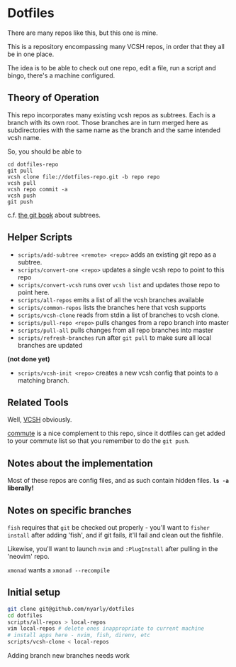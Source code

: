 # Dotfiles

There are many repos like this, but this one is mine.

This is a repository encompassing many VCSH repos, in order that they all be in one place.

The idea is to be able to
check out one repo,
edit a file,
run a script
and bingo, there's a machine configured.

## Theory of Operation

This repo incorporates many existing vcsh repos as subtrees.
Each is a branch with its own root.
Those branches are in turn merged here as subdirectories
with the same name as the branch
and the same intended vcsh name.

So, you should be able to
```
cd dotfiles-repo
git pull
vcsh clone file://dotfiles-repo.git -b repo repo
vcsh pull
vcsh repo commit -a
vcsh push
git push
```

c.f. [the git book](https://git-scm.com/book/en/v1/Git-Tools-Subtree-Merging) about subtrees.

## Helper Scripts

* `scripts/add-subtree <remote> <repo>` adds an existing git repo as a subtree.
* `scripts/convert-one <repo>` updates a single vcsh repo to point to this repo
* `scripts/convert-vcsh` runs over `vcsh list` and updates those repo to point here.
* `scripts/all-repos` emits a list of all the vcsh branches available
* `scripts/common-repos` lists the branches here that vcsh supports
* `scripts/vcsh-clone` reads from stdin a list of branches to vcsh clone.
* `scripts/pull-repo <repo>` pulls changes from a repo branch into master
* `scripts/pull-all` pulls changes from all repo branches into master
* `scripts/refresh-branches` run after `git pull` to make sure all local branches are updated

__(not done yet)__
* `scripts/vcsh-init <repo>` creates a new vcsh config that points to a matching branch.

## Related Tools

Well, [VCSH](https://github.com/RichiH/vcsh) obviously.

[commute](https://github.com/nyarly/commute) is a nice complement to this repo,
since it dotfiles can get added to your commute list
so that you remember to do the `git push`.

## Notes about the implementation

Most of these repos are config files,
and as such contain hidden files.
**`ls -a` liberally!**


## Notes on specific branches

`fish` requires that `git` be checked out properly -
you'll want to `fisher install` after adding 'fish',
and if git fails, it'll fail and clean out the fishfile.

Likewise, you'll want to launch `nvim` and `:PlugInstall`
after pulling in the 'neovim' repo.

`xmonad` wants a `xmonad --recompile`

## Initial setup
```sh
git clone git@github.com/nyarly/dotfiles
cd dotfiles
scripts/all-repos > local-repos
vim local-repos # delete ones inappropriate to current machine
# install apps here - nvim, fish, direnv, etc
scripts/vcsh-clone < local-repos
```
Adding branch new branches needs work
